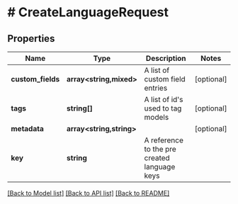# # CreateLanguageRequest

## Properties

Name | Type | Description | Notes
------------ | ------------- | ------------- | -------------
**custom_fields** | **array<string,mixed>** | A list of custom field entries | [optional]
**tags** | **string[]** | A list of id&#39;s used to tag models | [optional]
**metadata** | **array<string,string>** |  | [optional]
**key** | **string** | A reference to the pre created language keys |

[[Back to Model list]](../../README.md#models) [[Back to API list]](../../README.md#endpoints) [[Back to README]](../../README.md)
